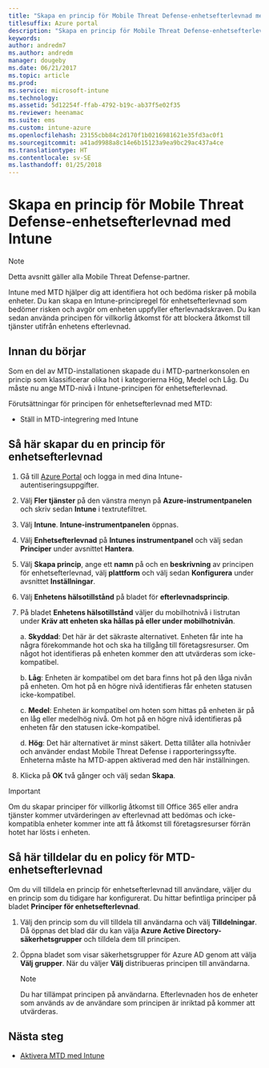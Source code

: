 ```yaml
---
title: "Skapa en princip för Mobile Threat Defense-enhetsefterlevnad med Intune"
titlesuffix: Azure portal
description: "Skapa en princip för Mobile Threat Defense-enhetsefterlevnad i Intune"
keywords: 
author: andredm7
ms.author: andredm
manager: dougeby
ms.date: 06/21/2017
ms.topic: article
ms.prod: 
ms.service: microsoft-intune
ms.technology: 
ms.assetid: 5d12254f-ffab-4792-b19c-ab37f5e02f35
ms.reviewer: heenamac
ms.suite: ems
ms.custom: intune-azure
ms.openlocfilehash: 23155cbb84c2d170f1b0216981621e35fd3ac0f1
ms.sourcegitcommit: a41ad9988a8c14e6b15123a9ea9bc29ac437a4ce
ms.translationtype: HT
ms.contentlocale: sv-SE
ms.lasthandoff: 01/25/2018
---
```

# <a name="create-mobile-threat-defense-mtd-device-compliance-policy-with-intune"></a>Skapa en princip för Mobile Threat Defense-enhetsefterlevnad med Intune

> [!NOTE] 
> Detta avsnitt gäller alla Mobile Threat Defense-partner.

Intune med MTD hjälper dig att identifiera hot och bedöma risker på mobila enheter. Du kan skapa en Intune-principregel för enhetsefterlevnad som bedömer risken och avgör om enheten uppfyller efterlevnadskraven. Du kan sedan använda principen för villkorlig åtkomst för att blockera åtkomst till tjänster utifrån enhetens efterlevnad.

## <a name="before-you-begin"></a>Innan du börjar

Som en del av MTD-installationen skapade du i MTD-partnerkonsolen en princip som klassificerar olika hot i kategorierna Hög, Medel och Låg. Du måste nu ange MTD-nivå i Intune-principen för enhetsefterlevnad.

Förutsättningar för principen för enhetsefterlevnad med MTD:

-   Ställ in MTD-integrering med Intune

## <a name="to-create-a-mtd-device-compliance-policy"></a>Så här skapar du en princip för enhetsefterlevnad

1.  Gå till [Azure Portal](https://portal.azure.com/) och logga in med dina Intune-autentiseringsuppgifter.

2.  Välj **Fler tjänster** på den vänstra menyn på **Azure-instrumentpanelen** och skriv sedan **Intune** i textrutefiltret.

3.  Välj **Intune**. **Intune-instrumentpanelen** öppnas.

4. Välj **Enhetsefterlevnad** på **Intunes instrumentpanel** och välj sedan **Principer** under avsnittet **Hantera**.

5.  Välj **Skapa princip**, ange ett **namn** på och en **beskrivning** av principen för enhetsefterlevnad, välj **plattform** och välj sedan **Konfigurera** under avsnittet **Inställningar**.

6.  Välj **Enhetens hälsotillstånd** på bladet för **efterlevnadsprincip**.

7.  På bladet **Enhetens hälsotillstånd** väljer du mobilhotnivå i listrutan under **Kräv att enheten ska hållas på eller under mobilhotnivån**.

    a.  **Skyddad**: Det här är det säkraste alternativet. Enheten får inte ha några förekommande hot och ska ha tillgång till företagsresurser. Om något hot identifieras på enheten kommer den att utvärderas som icke-kompatibel.

    b.  **Låg**: Enheten är kompatibel om det bara finns hot på den låga nivån på enheten. Om hot på en högre nivå identifieras får enheten statusen icke-kompatibel.

    c.  **Medel**: Enheten är kompatibel om hoten som hittas på enheten är på en låg eller medelhög nivå. Om hot på en högre nivå identifieras på enheten får den statusen icke-kompatibel.

    d.  **Hög**: Det här alternativet är minst säkert. Detta tillåter alla hotnivåer och använder endast Mobile Threat Defense i rapporteringssyfte. Enheterna måste ha MTD-appen aktiverad med den här inställningen.

8.  Klicka på **OK** två gånger och välj sedan **Skapa**.

> [!IMPORTANT]
> Om du skapar principer för villkorlig åtkomst till Office 365 eller andra tjänster kommer utvärderingen av efterlevnad att bedömas och icke-kompatibla enheter kommer inte att få åtkomst till företagsresurser förrän hotet har lösts i enheten.

## <a name="to-assign-a-mtd-device-compliance-policy"></a>Så här tilldelar du en policy för MTD-enhetsefterlevnad

Om du vill tilldela en princip för enhetsefterlevnad till användare, väljer du en princip som du tidigare har konfigurerat. Du hittar befintliga principer på bladet **Principer för enhetsefterlevnad**.

1. Välj den princip som du vill tilldela till användarna och välj **Tilldelningar**. Då öppnas det blad där du kan välja **Azure Active Directory-säkerhetsgrupper** och tilldela dem till principen.

2. Öppna bladet som visar säkerhetsgrupper för Azure AD genom att välja **Välj grupper**.  När du väljer **Välj** distribueras principen till användarna.

    > [!NOTE] 
    > Du har tillämpat principen på användarna. Efterlevnaden hos de enheter som används av de användare som principen är inriktad på kommer att utvärderas.

## <a name="next-steps"></a>Nästa steg

- [Aktivera MTD med Intune](mtd-connector-enable.md)